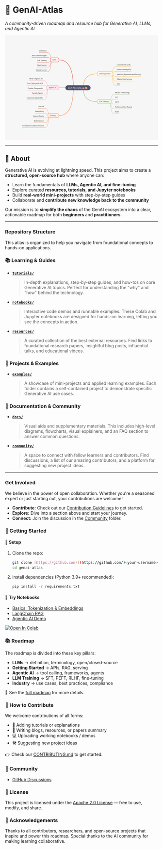 # 🌌 GenAI-Atlas  
*A community-driven roadmap and resource hub for Generative AI, LLMs, and Agentic AI*  

![roadmap-banner](docs/roadmap_visuals/roadmap.png)  

---

## 📌 About
Generative AI is evolving at lightning speed. This project aims to create a **structured, open-source hub** where anyone can:  
- Learn the fundamentals of **LLMs, Agentic AI, and fine-tuning**  
- Explore curated **resources, tutorials, and Jupyter notebooks**  
- Build **real-world mini-projects** with step-by-step guides  
- Collaborate and **contribute new knowledge back to the community**  

Our mission is to **simplify the chaos** of the GenAI ecosystem into a clear, actionable roadmap for both **beginners** and **practitioners**.  

---

### Repository Structure

This atlas is organized to help you navigate from foundational concepts to hands-on applications.

### 📚 Learning & Guides

* **[`tutorials/`](tutorials/)**
    > In-depth explanations, step-by-step guides, and how-tos on core Generative AI topics. Perfect for understanding the "why" and "how" behind the technology.

* **[`notebooks/`](notebooks/)**
    > Interactive code demos and runnable examples. These Colab and Jupyter notebooks are designed for hands-on learning, letting you see the concepts in action.

* **[`resources/`](resources/)**
    > A curated collection of the best external resources. Find links to foundational research papers, insightful blog posts, influential talks, and educational videos.

### 🚀 Projects & Examples

* **[`examples/`](examples/)**
    > A showcase of mini-projects and applied learning examples. Each folder contains a self-contained project to demonstrate specific Generative AI use cases.

### 📖 Documentation & Community

* **[`docs/`](docs/)**
    > Visual aids and supplementary materials. This includes high-level diagrams, flowcharts, visual explainers, and an FAQ section to answer common questions.

* **[`community/`](community/)**
    > A space to connect with fellow learners and contributors. Find discussions, a list of our amazing contributors, and a platform for suggesting new project ideas.

---

### Get Involved

We believe in the power of open collaboration. Whether you're a seasoned expert or just starting out, your contributions are welcome!

* **Contribute:** Check out our [Contribution Guidelines](CONTRIBUTING.md) to get started.
* **Explore:** Dive into a section above and start your journey.
* **Connect:** Join the discussion in the [Community](community/) folder.



### 🚀 Getting Started

#### 🔧 Setup

1.  Clone the repo:
    ```bash
    git clone [https://github.com/](https://github.com/)<your-username>/genai-atlas.git
    cd genai-atlas
    ```
2.  Install dependencies (Python 3.9+ recommended):
    ```bash
    pip install -r requirements.txt
    ```

#### 📘 Try Notebooks

* [Basics: Tokenization & Embeddings](notebooks/basics_tokenization_embeddings.ipynb)
* [LangChain RAG](notebooks/COMPLETE_RAG_WITH_LANGCHAIN.ipynb)
* [Agentic AI Demo](notebooks/agentic_ai_demo.ipynb)

<a href="https://colab.research.google.com/github/Devank-Garg/genai-atlas/blob/main/notebooks/COMPLETE_RAG_WITH_LANGCHAIN.ipynb" target="_blank">
    <img src="https://colab.research.google.com/assets/colab-badge.svg" alt="Open In Colab"/>
</a>


### 📚 Roadmap

The roadmap is divided into these key pillars:

* **LLMs** → definition, terminology, open/closed-source
* **Getting Started** → APIs, RAG, serving
* **Agentic AI** → tool calling, frameworks, agents
* **LLM Training** → SFT, PEFT, RLHF, fine-tuning
* **Industry** → use cases, best practices, compliance

📍 See the [full roadmap](ROADMAP.md) for more details.

### 🌟 How to Contribute

We welcome contributions of all forms:

* 📖 Adding tutorials or explanations
* 📝 Writing blogs, resources, or papers summary
* 💻 Uploading working notebooks / demos
* 🛠 Suggesting new project ideas

👉 Check our [CONTRIBUTING.md](CONTRIBUTING.md) to get started.

### 💬 Community

* [GitHub Discussions](https://github.com/Devank-Garg/genai-atlas/discussions)

### 📜 License

This project is licensed under the [Apache 2.0 License](LICENSE) — free to use, modify, and share.

### 🙌 Acknowledgements

Thanks to all contributors, researchers, and open-source projects that inspire and power this roadmap. Special thanks to the AI community for making learning collaborative.
